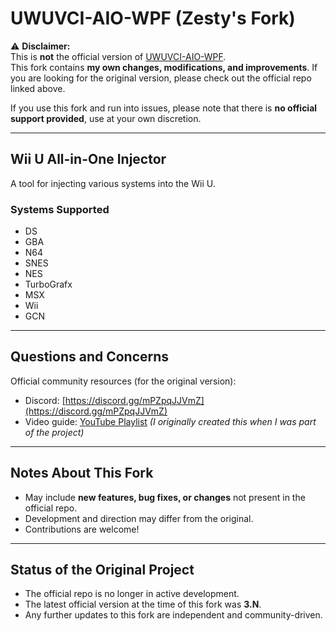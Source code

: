 # UWUVCI-AIO-WPF (Zesty's Fork)

⚠️ **Disclaimer:**  
This is **not** the official version of [UWUVCI-AIO-WPF](https://github.com/stuff-by-3-random-dudes/UWUVCI-AIO-WPF).  
This fork contains **my own changes, modifications, and improvements**. If you are looking for the original version, please check out the official repo linked above.  

If you use this fork and run into issues, please note that there is **no official support provided**, use at your own discretion.  

---

## Wii U All-in-One Injector

A tool for injecting various systems into the Wii U.

### Systems Supported
* DS  
* GBA  
* N64  
* SNES  
* NES  
* TurboGrafx  
* MSX  
* Wii  
* GCN  

---

## Questions and Concerns

Official community resources (for the original version):  
* Discord: [https://discord.gg/mPZpqJJVmZ](https://discord.gg/mPZpqJJVmZ)  
* Video guide: [YouTube Playlist](https://www.youtube.com/watch?v=1vzD_R-xPx4&list=PLbQMtrmXFIxQ1hpvu9m1th41vsaqnZ2Id) *(I originally created this when I was part of the project)*  

---

## Notes About This Fork

* May include **new features, bug fixes, or changes** not present in the official repo.  
* Development and direction may differ from the original.  
* Contributions are welcome!  

---

## Status of the Original Project
* The official repo is no longer in active development.  
* The latest official version at the time of this fork was **3.N**.  
* Any further updates to this fork are independent and community-driven.  
